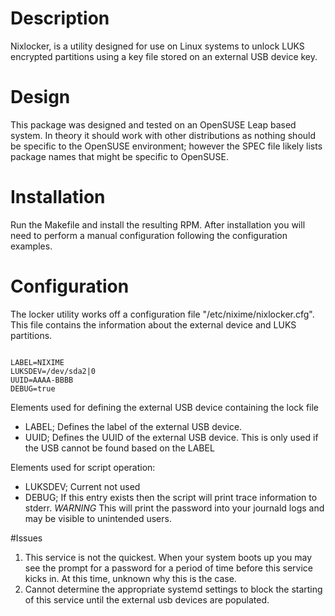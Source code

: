 # Description

Nixlocker, is a utility designed for use on Linux systems to unlock LUKS encrypted partitions using a key file stored on an external USB device key.

# Design

This package was designed and tested on an OpenSUSE Leap based system. In theory it should work with other distributions as nothing should be specific to the OpenSUSE environment; however the SPEC file likely lists package names that might be specific to OpenSUSE.

# Installation
Run the Makefile and install the resulting RPM. After installation you will need to perform a manual configuration following the configuration examples.

# Configuration
The locker utility works off a configuration file "/etc/nixime/nixlocker.cfg". This file contains the information about the external device and LUKS partitions.

<code>
LABEL=NIXIME
LUKSDEV=/dev/sda2|0
UUID=AAAA-BBBB
DEBUG=true
</code>

Elements used for defining the external USB device containing the lock file
* LABEL; Defines the label of the external USB device.
* UUID; Defines the UUID of the external USB device. This is only used if the USB cannot be found based on the LABEL 

Elements used for script operation:
* LUKSDEV; Current not used
* DEBUG; If this entry exists then the script will print trace information to stderr. *WARNING* This will print the password into your journald logs and may be visible to unintended users.

#Issues

1. This service is not the quickest. When your system boots up you may see the prompt for a password for a period of time before this service kicks in. At this time, unknown why this is the case.
2. Cannot determine the appropriate systemd settings to block the starting of this service until the external usb devices are populated.



